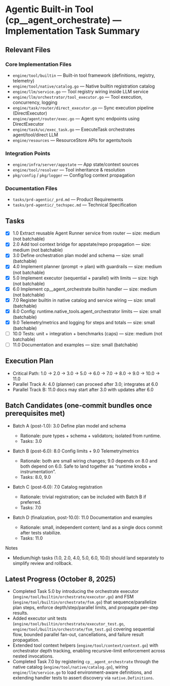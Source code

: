 # Agentic Built-in Tool (cp\_\_agent_orchestrate) — Implementation Task Summary

## Relevant Files

### Core Implementation Files

- `engine/tool/builtin` — Built-in tool framework (definitions, registry, telemetry)
- `engine/tool/native/catalog.go` — Native builtin registration catalog
- `engine/llm/service.go` — Tool registry wiring inside LLM service
- `engine/llm/orchestrator/tool_executor.go` — Tool execution, concurrency, logging
- `engine/task/router/direct_executor.go` — Sync execution pipeline (DirectExecutor)
- `engine/agent/router/exec.go` — Agent sync endpoints using DirectExecutor
- `engine/task/uc/exec_task.go` — ExecuteTask orchestrates agent/tool/direct LLM
- `engine/resources` — ResourceStore APIs for agents/tools

### Integration Points

- `engine/infra/server/appstate` — App state/context sources
- `engine/tool/resolver` — Tool inheritance & resolution
- `pkg/config` / `pkg/logger` — Config/log context propagation

### Documentation Files

- `tasks/prd-agentic/_prd.md` — Product Requirements
- `tasks/prd-agentic/_techspec.md` — Technical Specification

## Tasks

- [x] 1.0 Extract reusable Agent Runner service from router — size: medium (not batchable)
- [x] 2.0 Add tool context bridge for appstate/repo propagation — size: medium (not batchable)
- [x] 3.0 Define orchestration plan model and schema — size: small (batchable)
- [x] 4.0 Implement planner (prompt → plan) with guardrails — size: medium (not batchable)
- [x] 5.0 Implement executor (sequential + parallel) with limits — size: high (not batchable)
- [x] 6.0 Implement cp\_\_agent_orchestrate builtin handler — size: medium (not batchable)
- [x] 7.0 Register builtin in native catalog and service wiring — size: small (batchable)
- [x] 8.0 Config: runtime.native_tools.agent_orchestrator limits — size: small (batchable)
- [x] 9.0 Telemetry/metrics and logging for steps and totals — size: small (batchable)
- [ ] 10.0 Tests: unit + integration + benchmarks (caps) — size: medium (not batchable)
- [ ] 11.0 Documentation and examples — size: small (batchable)

## Execution Plan

- Critical Path: 1.0 → 2.0 → 3.0 → 5.0 → 6.0 → 7.0 → 8.0 → 9.0 → 10.0 → 11.0
- Parallel Track A: 4.0 (planner) can proceed after 3.0; integrates at 6.0
- Parallel Track B: 11.0 docs may start after 3.0 with updates after 6.0

## Batch Candidates (one-commit bundles once prerequisites met)

- Batch A (post-1.0): 3.0 Define plan model and schema
  - Rationale: pure types + schema + validators; isolated from runtime.
  - Tasks: 3.0

- Batch B (post-6.0): 8.0 Config limits + 9.0 Telemetry/metrics
  - Rationale: both are small wiring changes; 9.0 depends on 8.0 and both depend on 6.0. Safe to land together as “runtime knobs + instrumentation”.
  - Tasks: 8.0, 9.0

- Batch C (post-6.0): 7.0 Catalog registration
  - Rationale: trivial registration; can be included with Batch B if preferred.
  - Tasks: 7.0

- Batch D (finalization, post-10.0): 11.0 Documentation and examples
  - Rationale: small, independent content; land as a single docs commit after tests stabilize.
  - Tasks: 11.0

Notes

- Medium/high tasks (1.0, 2.0, 4.0, 5.0, 6.0, 10.0) should land separately to simplify review and rollback.

## Latest Progress (October 8, 2025)

- Completed Task 5.0 by introducing the orchestrate executor (`engine/tool/builtin/orchestrate/executor.go`) and FSM (`engine/tool/builtin/orchestrate/fsm.go`) that sequence/parallelize plan steps, enforce depth/step/parallel limits, and propagate per-step results.
- Added executor unit tests (`engine/tool/builtin/orchestrate/executor_test.go`, `engine/tool/builtin/orchestrate/fsm_test.go`) covering sequential flow, bounded parallel fan-out, cancellations, and failure result propagation.
- Extended tool context helpers (`engine/tool/context/context.go`) with orchestrator depth tracking, enabling recursive-limit enforcement across nested invocations.
- Completed Task 7.0 by registering `cp__agent_orchestrate` through the native catalog (`engine/tool/native/catalog.go`), wiring `engine/llm/service.go` to load environment-aware definitions, and extending handler tests to assert discovery via `native.Definitions`.
